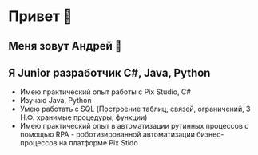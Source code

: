 # Привет 👋
## Меня зовут Андрей 👋
## Я Junior разработчик C#, Java, Python
- Имею практический опыт работы с Pix Studio, C#
- Изучаю Java, Python
- Умею работать с SQL (Построение таблиц, связей, ограничений, 3 Н.Ф. хранимые процедуры, функции)
- Имею практический опыт в автоматизации рутинных процессов с помощью RPA - роботизированной автоматизации бизнес-процессов на платформе Pix Stido

<!--
**Andred225/Andred225** is a ✨ _special_ ✨ repository because its `README.md` (this file) appears on your GitHub profile.

Here are some ideas to get you started:

- 🔭 I’m currently working on ...
- 🌱 I’m currently learning ...
- 👯 I’m looking to collaborate on ...
- 🤔 I’m looking for help with ...
- 💬 Ask me about ...
- 📫 How to reach me: ...
- 😄 Pronouns: ...
- ⚡ Fun fact: ...
-->
